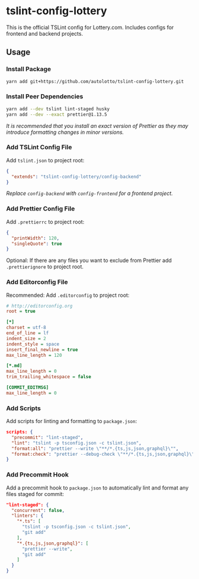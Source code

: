 # tslint-config-lottery

This is the official TSLint config for Lottery.com. Includes configs for frontend and backend projects.

## Usage

### Install Package

```sh
yarn add git+https://github.com/autolotto/tslint-config-lottery.git
```

### Install Peer Dependencies

```sh
yarn add --dev tslint lint-staged husky
yarn add --dev --exact prettier@1.13.5
```

*It is recommended that you install an exact version of Prettier as they may introduce formatting changes in minor versions.*

### Add TSLint Config File

Add `tslint.json` to project root:

```json
{
  "extends": "tslint-config-lottery/config-backend"
}
```

*Replace `config-backend` with `config-frontend` for a frontend project.*

### Add Prettier Config File

Add `.prettierrc` to project root:

```json
{
  "printWidth": 120,
  "singleQuote": true
}
```

Optional: If there are any files you want to exclude from Prettier add `.prettierignore` to project root.

### Add Editorconfig File

Recommended: Add `.editorconfig` to project root:

```ini
# http://editorconfig.org
root = true

[*]
charset = utf-8
end_of_line = lf
indent_size = 2
indent_style = space
insert_final_newline = true
max_line_length = 120

[*.md]
max_line_length = 0
trim_trailing_whitespace = false

[COMMIT_EDITMSG]
max_line_length = 0
```

### Add Scripts

Add scripts for linting and formatting to `package.json`:

```json
scripts: {
  "precommit": "lint-staged",
  "lint": "tslint -p tsconfig.json -c tslint.json",
  "format:all": "prettier --write \"**/*.{ts,js,json,graphql}\"",
  "format:check": "prettier --debug-check \"**/*.{ts,js,json,graphql}\"",
}
```

### Add Precommit Hook

Add a precommit hook to `package.json` to automatically lint and format any files staged for commit:

```json
"lint-staged": {
  "concurrent": false,
  "linters": {
    "*.ts": [
      "tslint -p tsconfig.json -c tslint.json",
      "git add"
    ],
    "*.{ts,js,json,graphql}": [
      "prettier --write",
      "git add"
    ]
  }
}
```